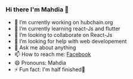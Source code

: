 ### Hi there I'm Mahdia 👋



- 🔭 I’m currently working on hubchain.org
- 🌱 I’m currently learning react-Js and flutter
- 👯 I’m looking to collaborate on React-Js
- 🤔 I’m looking for help with web developement
- 💬 Ask me about anything
- 📫 How to reach me: [Facebook](https://www.facebook.com/arsheeda.shayan.7/)
- 😄 Pronouns: Mahdia
- ⚡ Fun fact: I'm half finished🤩



